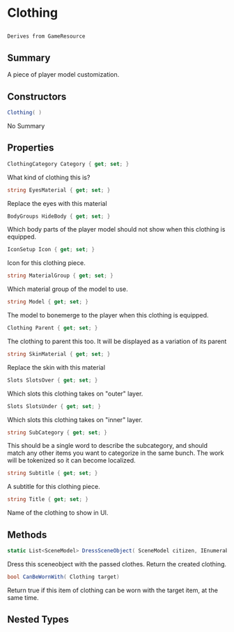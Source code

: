 # Clothing

## 
```c#
Derives from GameResource
```

## Summary

A piece of player model customization.
## Constructors

```c#
Clothing( ) 
```
No Summary
## Properties

```c#
ClothingCategory Category { get; set; } 
```
What kind of clothing this is?
```c#
string EyesMaterial { get; set; } 
```
Replace the eyes with this material
```c#
BodyGroups HideBody { get; set; } 
```
Which body parts of the player model should not show when this clothing is equipped.
```c#
IconSetup Icon { get; set; } 
```
Icon for this clothing piece.
```c#
string MaterialGroup { get; set; } 
```
Which material group of the model to use.
```c#
string Model { get; set; } 
```
The model to bonemerge to the player when this clothing is equipped.
```c#
Clothing Parent { get; set; } 
```
The clothing to parent this too.  It will be displayed as a variation of its parent
```c#
string SkinMaterial { get; set; } 
```
Replace the skin with this material
```c#
Slots SlotsOver { get; set; } 
```
Which slots this clothing takes on "outer" layer.
```c#
Slots SlotsUnder { get; set; } 
```
Which slots this clothing takes on "inner" layer.
```c#
string SubCategory { get; set; } 
```
This should be a single word to describe the subcategory, and should match any other items you want to categorize in the same bunch. The work will be tokenized so it can become localized.
```c#
string Subtitle { get; set; } 
```
A subtitle for this clothing piece.
```c#
string Title { get; set; } 
```
Name of the clothing to show in UI.
## Methods

```c#
static List<SceneModel> DressSceneObject( SceneModel citizen, IEnumerable<Clothing> Clothing) 
```
Dress this sceneobject with the passed clothes. Return the created clothing.
```c#
bool CanBeWornWith( Clothing target) 
```
Return true if this item of clothing can be worn with the target item, at the same time.
## Nested Types


